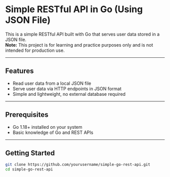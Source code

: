 # Simple RESTful API in Go (Using JSON File)

This is a simple RESTful API built with Go that serves user data stored in a JSON file.  
**Note:** This project is for learning and practice purposes only and is not intended for production use.

---

## Features

- Read user data from a local JSON file
- Serve user data via HTTP endpoints in JSON format
- Simple and lightweight, no external database required

---

## Prerequisites

- Go 1.18+ installed on your system
- Basic knowledge of Go and REST APIs

---

## Getting Started

   ```bash
   git clone https://github.com/yourusername/simple-go-rest-api.git
   cd simple-go-rest-api
